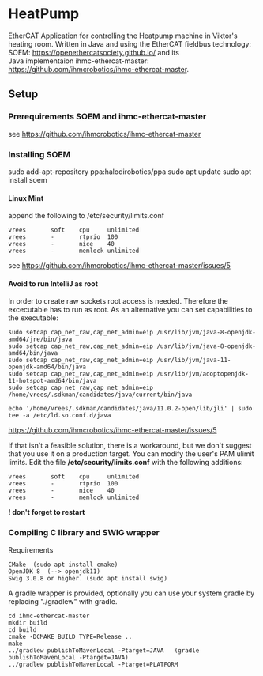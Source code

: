 # HeatPump
EtherCAT Application for controlling the Heatpump machine in Viktor's heating room. Written in Java and using the 
EtherCAT fieldbus technology:   
SOEM: https://openethercatsociety.github.io/ and its   
Java implementaion ihmc-ethercat-master:  https://github.com/ihmcrobotics/ihmc-ethercat-master.



## Setup

### Prerequirements SOEM and ihmc-ethercat-master 

see https://github.com/ihmcrobotics/ihmc-ethercat-master

### Installing SOEM

sudo add-apt-repository ppa:halodirobotics/ppa
sudo apt update
sudo apt install soem


#### Linux Mint

append the following to /etc/security/limits.conf
```
vrees       soft    cpu     unlimited
vrees       -       rtprio  100
vrees       -       nice    40
vrees       -       memlock unlimited
```
see https://github.com/ihmcrobotics/ihmc-ethercat-master/issues/5


#### Avoid to run IntelliJ as root

In order to create raw sockets root access is needed. Therefore the excecutable has to run as root. As an alternative
you can set capabilities to the executable:
```
sudo setcap cap_net_raw,cap_net_admin=eip /usr/lib/jvm/java-8-openjdk-amd64/jre/bin/java
sudo setcap cap_net_raw,cap_net_admin=eip /usr/lib/jvm/java-8-openjdk-amd64/bin/java
sudo setcap cap_net_raw,cap_net_admin=eip /usr/lib/jvm/java-11-openjdk-amd64/bin/java
sudo setcap cap_net_raw,cap_net_admin=eip /usr/lib/jvm/adoptopenjdk-11-hotspot-amd64/bin/java
sudo setcap cap_net_raw,cap_net_admin=eip /home/vrees/.sdkman/candidates/java/current/bin/java

echo '/home/vrees/.sdkman/candidates/java/11.0.2-open/lib/jli' | sudo tee -a /etc/ld.so.conf.d/java

```

https://github.com/ihmcrobotics/ihmc-ethercat-master/issues/5

If that isn't a feasible solution, there is a workaround, but we don't suggest that you use it on a production target. You can modify the user's PAM ulimit limits. Edit the file **/etc/security/limits.conf** with the following additions:
```
vrees       soft    cpu     unlimited
vrees       -       rtprio  100
vrees       -       nice    40
vrees       -       memlock unlimited
```

**! don't forget to restart**


### Compiling C library and SWIG wrapper
Requirements

    CMake  (sudo apt install cmake)
    OpenJDK 8  (--> openjdk11)
    Swig 3.0.8 or higher. (sudo apt install swig)

A gradle wrapper is provided, optionally you can use your system gradle by replacing "./gradlew" with gradle.

    cd ihmc-ethercat-master
    mkdir build
    cd build
    cmake -DCMAKE_BUILD_TYPE=Release ..
    make
    ../gradlew publishToMavenLocal -Ptarget=JAVA   (gradle publishToMavenLocal -Ptarget=JAVA)
    ../gradlew publishToMavenLocal -Ptarget=PLATFORM

